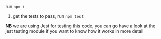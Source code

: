 run `npm i`

1. get the tests to pass, run `npm test`

**NB** we are using Jest for testing this code, you can go have a look at the jest testing module if you want to know how it works in more detail